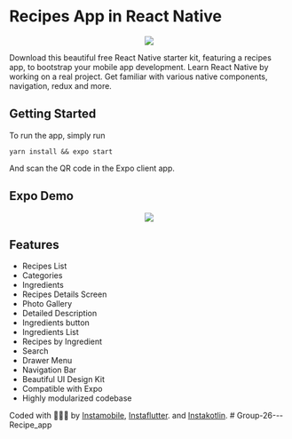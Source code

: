 # Recipes App in React Native

<center><a href="https://instamobile.io/app-templates/food-app-template/"><img src="https://www.instamobile.io/wp-content/uploads/2019/07/Screen-Shot-2019-07-22-at-8.56.44-PM.png" /></a></center>

Download this beautiful free React Native starter kit, featuring a recipes app, to bootstrap your mobile app development. Learn React Native by working on a real project. Get familiar with various native components, navigation, redux and more.

## Getting Started

To run the app, simply run

```yarn install && expo start```

And scan the QR code in the Expo client app.

## Expo Demo

<center><a href=""><img src="https://instamobile.io/wp-content/uploads/2019/07/Screen-Shot-2019-07-22-at-8.20.29-PM.png" /></a></center>

## Features

- Recipes List
- Categories
- Ingredients
- Recipes Details Screen
- Photo Gallery
- Detailed Description
- Ingredients button
- Ingredients List
- Recipes by Ingredient
- Search
- Drawer Menu
- Navigation Bar
- Beautiful UI Design Kit
- Compatible with Expo
- Highly modularized codebase

Coded with 💖💖💖 by <a href="https://instamobile.io/">Instamobile</a>, <a href="https://instaflutter.com/">Instaflutter</a>. and <a href="https://instakotlin.com/">Instakotlin</a>.
#   G r o u p - 2 6 - - - R e c i p e _ a p p  
 